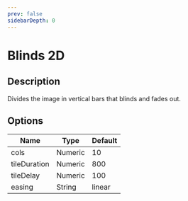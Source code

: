 ```yaml
---
prev: false
sidebarDepth: 0
---
```


# Blinds 2D

## Description

Divides the image in vertical bars that blinds and fades out.

## Options

| Name | Type | Default |
|------|------|---------|
| cols | Numeric | 10 |
| tileDuration | Numeric | 800 |
| tileDelay | Numeric | 100 |
| easing | String | linear |
